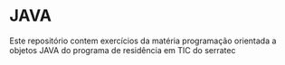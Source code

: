# JAVA
Este repositório contem exercícios da matéria programação orientada a objetos JAVA do programa de residência em TIC do serratec

